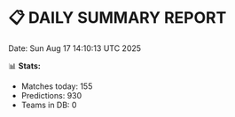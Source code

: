 📋 DAILY SUMMARY REPORT
======================
Date: Sun Aug 17 14:10:13 UTC 2025

📊 **Stats:**
- Matches today: 155
- Predictions: 930
- Teams in DB: 0

